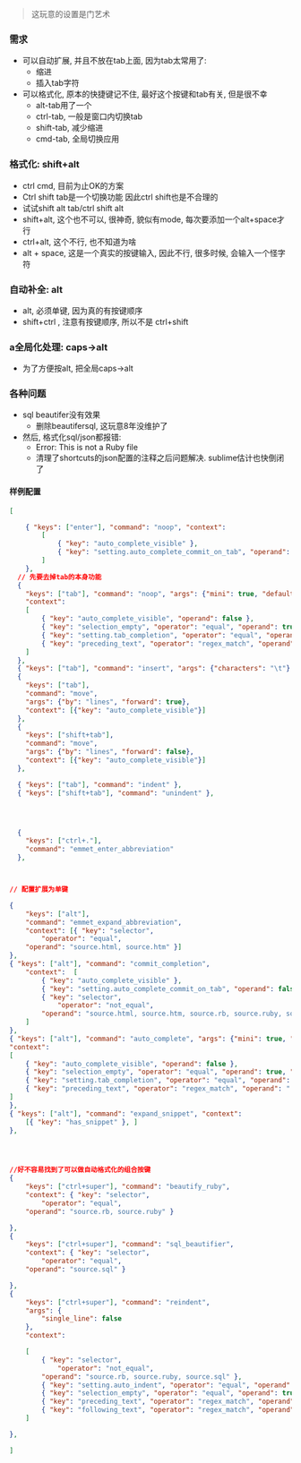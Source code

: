 > 这玩意的设置是门艺术

### 需求

- 可以自动扩展, 并且不放在tab上面, 因为tab太常用了:
  - 缩进
  - 插入tab字符
- 可以格式化, 原本的快捷键记不住, 最好这个按键和tab有关, 但是很不幸
  - alt-tab用了一个
  - ctrl-tab, 一般是窗口内切换tab
  - shift-tab, 减少缩进
  - cmd-tab, 全局切换应用

### 格式化: shift+alt

- ctrl cmd, 目前为止OK的方案
- Ctrl shift tab是一个切换功能 因此ctrl shift也是不合理的
- 试试shift alt tab/ctrl shift alt
- shift+alt, 这个也不可以, 很神奇, 貌似有mode, 每次要添加一个alt+space才行
- ctrl+alt, 这个不行, 也不知道为啥
- alt + space, 这是一个真实的按键输入, 因此不行, 很多时候, 会输入一个怪字符

### 自动补全: alt

- alt, 必须单键, 因为真的有按键顺序
- shift+ctrl , 注意有按键顺序, 所以不是 ctrl+shift

### a全局化处理: caps->alt

- 为了方便按alt, 把全局caps->alt

### 各种问题

- sql beautifer没有效果
  - 删除beautifersql, 这玩意8年没维护了
- 然后, 格式化sql/json都报错: 
  -  Error: This is not a Ruby file
  - 清理了shortcuts的json配置的注释之后问题解决. sublime估计也快倒闭了

#### 样例配置

```json
[

	{ "keys": ["enter"], "command": "noop", "context":
		[
			{ "key": "auto_complete_visible" },
			{ "key": "setting.auto_complete_commit_on_tab", "operand": false }
		]
	},
  // 先要去掉tab的本身功能
  { 
  	"keys": ["tab"], "command": "noop", "args": {"mini": true, "default": "\t"},
  	"context":
  	[
  		{ "key": "auto_complete_visible", "operand": false },
  		{ "key": "selection_empty", "operator": "equal", "operand": true, "match_all": true },
  		{ "key": "setting.tab_completion", "operator": "equal", "operand": true },
  		{ "key": "preceding_text", "operator": "regex_match", "operand": ".*\\w", "match_all": true },
  	]
  },
  { "keys": ["tab"], "command": "insert", "args": {"characters": "\t"} },
  {
  	"keys": ["tab"],
  	"command": "move",
  	"args": {"by": "lines", "forward": true},
  	"context": [{"key": "auto_complete_visible"}]
  },
  {
  	"keys": ["shift+tab"],
  	"command": "move",
  	"args": {"by": "lines", "forward": false},
  	"context": [{"key": "auto_complete_visible"}]
  },

  { "keys": ["tab"], "command": "indent" },
  { "keys": ["shift+tab"], "command": "unindent" },




  {
  	"keys": ["ctrl+."],
  	"command": "emmet_enter_abbreviation"
  },



// 配置扩展为单键

{
	"keys": ["alt"],
	"command": "emmet_expand_abbreviation",
	"context": [{ "key": "selector",
		"operator": "equal", 
	"operand": "source.html, source.htm" }]
},
{ "keys": ["alt"], "command": "commit_completion", 
	"context":	[
		{ "key": "auto_complete_visible" },
		{ "key": "setting.auto_complete_commit_on_tab", "operand": false },
		{ "key": "selector",
			"operator": "not_equal", 
		"operand": "source.html, source.htm, source.rb, source.ruby, source.sql" },
	]
},
{ "keys": ["alt"], "command": "auto_complete", "args": {"mini": true, "default": "\t"},
"context":
[
	{ "key": "auto_complete_visible", "operand": false },
	{ "key": "selection_empty", "operator": "equal", "operand": true, "match_all": true },
	{ "key": "setting.tab_completion", "operator": "equal", "operand": true },
	{ "key": "preceding_text", "operator": "regex_match", "operand": ".*\\w", "match_all": true },
]
},
{ "keys": ["alt"], "command": "expand_snippet", "context":
	[{ "key": "has_snippet" }, ]
},




//好不容易找到了可以做自动格式化的组合按键
{ 
	"keys": ["ctrl+super"], "command": "beautify_ruby", 
	"context": { "key": "selector",
		"operator": "equal", 
	"operand": "source.rb, source.ruby" }

},
{ 
	"keys": ["ctrl+super"], "command": "sql_beautifier", 
	"context": { "key": "selector",
		"operator": "equal", 
	"operand": "source.sql" }

},
{
	"keys": ["ctrl+super"], "command": "reindent", 
	"args": {
		"single_line": false
	},
	"context": 

	[
		{ "key": "selector",
			"operator": "not_equal", 
		"operand": "source.rb, source.ruby, source.sql" },
		{ "key": "setting.auto_indent", "operator": "equal", "operand": true },
		{ "key": "selection_empty", "operator": "equal", "operand": true, "match_all": true },
		{ "key": "preceding_text", "operator": "regex_match", "operand": "^$", "match_all": true },
		{ "key": "following_text", "operator": "regex_match", "operand": "^$", "match_all": true }
	]

},

]


```

